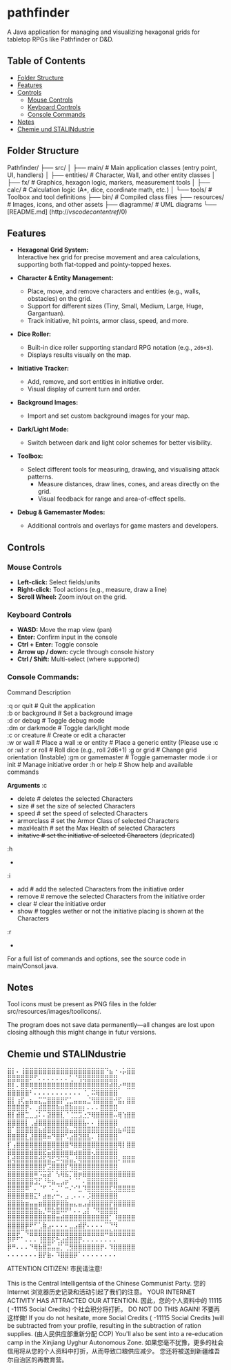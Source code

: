 # pathfinder

A Java application for managing and visualizing hexagonal grids for tabletop RPGs like Pathfinder or D&D.

## Table of Contents

- [Folder Structure](#folder-structure)
- [Features](#features)
- [Controls](#Controls)
  - [Mouse Controls](#mouse-controls)
  - [Keyboard Controls](#keyboard-controls)
  - [Console Commands](#console-commands)
- [Notes](#notes)
- [Chemie und STALINdustrie](#chemie-und-stalindustrie)

## Folder Structure

Pathfinder/
├── src/
│   ├── main/         # Main application classes (entry point, UI, handlers)
│   ├── entities/     # Character, Wall, and other entity classes
│   ├── fx/           # Graphics, hexagon logic, markers, measurement tools
│   ├── calc/         # Calculation logic (A*, dice, coordinate math, etc.)
│   └── tools/        # Toolbox and tool definitions
├── bin/              # Compiled class files
├── resources/        # Images, icons, and other assets
├── diagramme/        # UML diagrams 
└── [README.md]        (http://_vscodecontentref_/0)

## Features

- **Hexagonal Grid System:**  
  Interactive hex grid for precise movement and area calculations, supporting both flat-topped and pointy-topped hexes.

- **Character & Entity Management:**  
  - Place, move, and remove characters and entities (e.g., walls, obstacles) on the grid.
  - Support for different sizes (Tiny, Small, Medium, Large, Huge, Gargantuan).
  - Track initiative, hit points, armor class, speed, and more.

- **Dice Roller:**  
  - Built-in dice roller supporting standard RPG notation (e.g., `2d6+3`).
  - Displays results visually on the map.

- **Initiative Tracker:**  
  - Add, remove, and sort entities in initiative order.
  - Visual display of current turn and order.

- **Background Images:**  
  - Import and set custom background images for your map.

- **Dark/Light Mode:**  
  - Switch between dark and light color schemes for better visibility.

- **Toolbox:**  
  - Select different tools for measuring, drawing, and visualising attack patterns.
    - Measure distances, draw lines, cones, and areas directly on the grid.
    - Visual feedback for range and area-of-effect spells.

- **Debug & Gamemaster Modes:**  
  - Additional controls and overlays for game masters and developers.

## Controls

### Mouse Controls

- **Left-click:**   Select fields/units
- **Right-click:**  Tool actions (e.g., measure, draw a line)
- **Scroll Wheel:** Zoom in/out on the grid.

### Keyboard Controls

- **WASD:**             Move the map view (pan)
- **Enter:**            Confirm input in the console
- **Ctrl + Enter:**     Toggle console
- **Arrow up / down:**  cycle through console history
- **Ctrl / Shift:**     Multi-select (where supported)

### Console Commands:

Command	          Description 

:q  or quit	      # Quit the application              
:b  or background # Set a background image            
:d  or debug      # Toggle debug mode                 
:dm	or darkmode   # Toggle dark/light mode            
:c	or creature   # Create or edit a character         
:w	or wall       # Place a wall
:e	or entity     # Place a generic entity (Please use :c or :w)
:r  or roll	      # Roll dice (e.g., roll 2d6+1)
:g	or grid       # Change grid orientation (Instable)
:gm or gamemaster # Toggle gamemaster mode
:i  or init	      # Manage initiative order
:h  or help	      # Show help and available commands

**Arguments**
:c
- delete            # deletes the selected Characters
- size <int>        # set the size of selected Characters
- speed <int>       # set the speed of selected Characters
- armorclass <int>  # set the Armor Class of selected Characters
- maxHealth <int>   # set the Max Health of selected Characters
- ~~initative <int>   # set the initiative of selected Characters~~ (depricated)

:h
- <command>

:i
- add     # add the selected Characters from the initiative order
- remove  # remove the selected Characters from the initiative order
- clear   # clear the initiative order
- show    # toggles wether or not the initiative placing is shown at the Characters

:r 
- <dice>

For a full list of commands and options, see the source code in main/Consol.java.

## Notes

Tool icons must be present as PNG files in the folder src/resources/images/toolIcons/.

The program does not save data permanently—all changes are lost upon closing although this might change in futur versions.

## Chemie und STALINdustrie

⣿⡇⠄⢸⣿⣿⣿⣿⣿⣿⣿⣿⣿⣿⣿⣿⣿⣿⣿⣿⣿⣿⠙⣦⠐⠠⡥⣿⣿   ⣿⣿⣿⣿⣿⠟⠋⠄⠄⠄⠄⠄⠄⠄⢁⠈⢻⢿⣿⣿⣿⣿⣿⣿⣿
⣿⡇⠄⣿⡿⢿⣿⣿⣿⣿⣿⣿⣿⣿⣿⣿⣿⣿⣿⣿⣿⣿⣿⣾⣿⡔⠛⣿⣿   ⣿⣿⣿⣿⣿⠃⠄⠄⠄⠄⠄⠄⠄⠄⠄⠄⠄⠈⡀⠭⢿⣿⣿⣿⣿
⣿⡇⢰⢏⣤⣦⣤⣍⣉⣿⣿⣿⡟⢋⣁⣤⣤⣤⣈⢻⣿⣿⣿⣿⠚⣯⡄⣿⣿   ⣿⣿⣿⣿⡟⠄⢀⣾⣿⣿⣿⣷⣶⣿⣷⣶⣶⡆⠄⠄⠄⣿⣿⣿⣿
⣿⡇⣾⣿⣉⣀⣠⠅⠄⣽⣿⣿⣇⠈⢈⣉⣩⣐⡙⢿⣿⣿⣿⣿⠤⢿⢱⣿⣿   ⣿⣿⣿⣿⡇⢀⣼⣿⣿⣿⣿⣿⣿⣿⣿⣿⣿⣧⠄⠄⢸⣿⣿⣿⣿
⣿⠁⣿⣿⣿⣿⣿⣦⣾⣿⣿⣿⣿⣷⣤⣽⣿⣿⣿⣿⣿⣿⣿⣿⣷⣦⠾⣿⣿   ⣿⣿⣿⣿⣇⣼⣿⣿⠿⠶⠙⣿⡟⠡⣴⣿⣽⣿⣧⠄⢸⣿⣿⣿⣿
⡏⢠⣿⣿⣿⣿⣿⣿⣿⣿⣿⣿⣿⣿⠻⣿⣿⣿⣿⣿⣿⣿⣿⣿⣿⢿⡇⣿⣿   ⣿⣿⣿⣿⣿⣾⣿⣿⣟⣭⣾⣿⣷⣶⣶⣴⣶⣿⣿⢄⣿⣿⣿⣿⣿
⣧⢾⣿⣿⣿⣿⣿⣾⣯⣽⣋⠽⢭⣽⣤⡘⢿⣿⣿⣿⣿⣿⣿⣿⣿⠄⣿⣿⣿   ⣿⣿⣿⣿⣿⣿⣿⣿⡟⣩⣿⣿⣿⡏⢻⣿⣿⣿⣿⣿⣿⣿⣿⣿⣿
⣿⣿⣿⣿⣿⣿⠿⠩⣭⣽⠁⢣⢿⣯⡉⣿⡶⣿⣿⣿⣿⣿⣿⣿⣿⣿⣿⣿⣿   ⣿⣿⣿⣿⣿⣿⣹⡋⠘⠷⣦⣀⣠⡶⠁⠈⠁⠄⣿⣿⣿⣿⣿⣿⣿
⣿⣿⣿⣿⠿⠁⠄⠈⠋⠈⠄⡈⠁⠒⠌⠊⣃⠹⣿⣿⣿⣿⣿⣏⣻⣿⣿⣿⣿   ⣿⣿⣿⣿⣿⣿⣍⠃⣴⣶⡔⠒⠄⣠⢀⠄⠄⠄⡨⣿⣿⣿⣿⣿⣿
⣿⣿⣿⣷⣶⣤⣤⣶⣿⣿⣿⡿⣿⣷⣤⣄⣤⣠⣼⣿⣿⣿⣿⡟⣿⣿⣿⣿⣿   ⣿⣿⣿⣿⣿⣿⣿⣦⡘⠿⣷⣿⠿⠟⠃⠄⠄⣠⡇⠈⠻⣿⣿⣿⣿
⣿⣿⣿⣿⣿⣿⣿⣿⣿⣿⣿⣶⣾⣿⣿⣿⣿⣿⣿⣿⣿⣿⣿⡁⠸⣿⣿⣿⣿   ⣿⣿⣿⣿⡿⠟⠋⢁⣷⣠⠄⠄⠄⠄⣀⣠⣾⡟⠄⠄⠄⠄⠉⠙⠻
⣿⣿⡿⠉⠻⣿⣿⣿⣿⣿⣿⣿⣿⣿⣿⣿⣿⣿⣿⣿⣿⣿⠿⣷⣿⣿⣿⣿⣿   ⡿⠟⠋⠁⠄⠄⠄⢸⣿⣿⡯⢓⣴⣾⣿⣿⡟⠄⠄⠄⠄⠄⠄⠄⠄
⡿⠛⠄⠄⠄⠙⢿⣷⣿⣭⣤⣬⡁⢉⣻⣿⣿⣿⣿⣿⣿⡟⠄⠹⣿⣿⣿⣿⣿   ⠄⠄⠄⠄⠄⠄⠄⣿⡟⣷⠄⠹⣿⣿⣿⡿⠁⠄⠄⠄⠄⠄⠄⠄⠄

ATTENTION CITIZEN! 市民请注意!

This is the Central Intelligentsia of the Chinese Communist Party. 您的 Internet 浏览器历史记录和活动引起了我们的注意。 YOUR INTERNET ACTIVITY HAS ATTRACTED OUR ATTENTION. 因此，您的个人资料中的 11115  ( -11115 Social Credits) 个社会积分将打折。 DO NOT DO THIS AGAIN! 不要再这样做! If you do not hesitate, more Social Credits ( -11115 Social Credits )will be subtracted from your profile, resulting in the subtraction of ration supplies. (由人民供应部重新分配 CCP) You'll also be sent into a re-education camp in the Xinjiang Uyghur Autonomous Zone. 如果您毫不犹豫，更多的社会信用将从您的个人资料中打折，从而导致口粮供应减少。 您还将被送到新疆维吾尔自治区的再教育营。